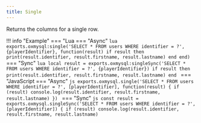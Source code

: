```yaml
---
title: Single
---
```

Returns the columns for a single row.

!!! info "Example"
	=== "Lua
		=== "Async"
		```lua
		exports.oxmysql:single('SELECT * FROM users WHERE identifier = ?', {playerIdentifier}, function(result)
			if result then
				print(result.identifier, result.firstname, result.lastname)
			end
		end)
		```
		=== "Sync"
		```lua
		local result = exports.oxmysql:singleSync('SELECT * FROM users WHERE identifier = ?', {playerIdentifier})
		if result then
			print(result.identifier, result.firstname, result.lastname)
		end
		```
	=== "JavaScript
		=== "Async"
		```js
		exports.oxmysql.single('SELECT * FROM users WHERE identifier = ?', [playerIdentifier], function(result) {
		  if (result)
		    console.log(result.identifier, result.firstname, result.lastname)
		})
		```
		=== "Sync"
		```js
		const result = exports.oxmysql.singleSync('SELECT * FROM users WHERE identifier = ?', [playerIdentifier]) {
		if (result)
		  console.log(result.identifier, result.firstname, result.lastname)
		```